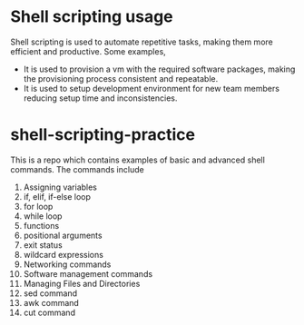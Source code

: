 # Shell scripting usage
Shell scripting is used to automate repetitive tasks, making them more efficient and productive.
Some examples,
* It is used to provision a vm with the required software packages, making the provisioning process consistent and repeatable.
* It is used to setup development environment for new team members reducing setup time and inconsistencies.

# shell-scripting-practice
This is a repo which contains examples of basic and advanced shell commands.
The commands include 
1. Assigning variables
2. if, elif, if-else loop
3. for loop
4. while loop
5. functions
6. positional arguments
7. exit status
8. wildcard expressions
9. Networking commands
10. Software management commands
11. Managing Files and Directories
12. sed command
13. awk command
14. cut command
